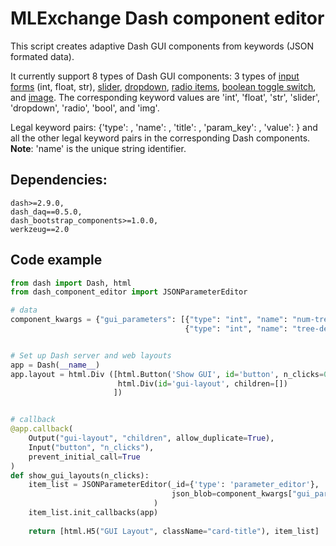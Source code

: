 # MLExchange Dash component editor
This script creates adaptive Dash GUI components from keywords (JSON formated data).

It currently support 8 types of Dash GUI components: 3 types of [input forms](https://dash-bootstrap-components.opensource.faculty.ai/docs/components/input/) (int, float, str), [slider](https://dash.plotly.com/dash-core-components/slider), [dropdown](https://dash.plotly.com/dash-core-components/dropdown), [radio items](https://dash.plotly.com/dash-core-components/radioitems), [boolean toggle switch](https://dash.plotly.com/dash-daq/toggleswitch), and [image](https://dash.plotly.com/dash-html-components/img). The corresponding keyword values are 'int', 'float', 'str', 'slider', 'dropdown', 'radio', 'bool', and 'img'.

Legal keyword pairs: {'type': , 'name': , 'title': , 'param_key': , 'value': } and all the other legal keyword pairs in the corresponding Dash components. **Note**: 'name' is the unique string identifier.



## Dependencies:

```
dash>=2.9.0,
dash_daq==0.5.0,
dash_bootstrap_components>=1.0.0,
werkzeug==2.0
```


## Code example

```python
from dash import Dash, html
from dash_component_editor import JSONParameterEditor

# data
component_kwargs = {"gui_parameters": [{"type": "int", "name": "num-tree", "title": "Number of Trees", "param_key": "n_estimators", "value": "30"}, 
                                       {"type": "int", "name": "tree-depth", "title": "Tree Depth", "param_key": "max_depth", "value": "8"}]}


# Set up Dash server and web layouts
app = Dash(__name__)
app.layout = html.Div ([html.Button('Show GUI', id='button', n_clicks=0),
                        html.Div(id='gui-layout', children=[])
                       ])


# callback 
@app.callback(
    Output("gui-layout", "children", allow_duplicate=True),
    Input("button", "n_clicks"),
    prevent_initial_call=True
)
def show_gui_layouts(n_clicks):
    item_list = JSONParameterEditor(_id={'type': 'parameter_editor'},
                                    json_blob=component_kwargs["gui_parameters"],
                                )
    item_list.init_callbacks(app)
    
    return [html.H5("GUI Layout", className="card-title"), item_list]
```


